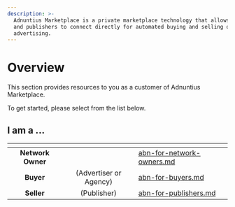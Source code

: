 ```yaml
---
description: >-
  Adnuntius Marketplace is a private marketplace technology that allows buyers
  and publishers to connect directly for automated buying and selling of
  advertising.
---
```


# Overview

This section provides resources to you as a customer of Adnuntius Marketplace.&#x20;

To get started, please select from the list below.

## I am a ...

<table data-view="cards"><thead><tr><th align="center"></th><th align="center"></th><th data-hidden data-card-target data-type="content-ref"></th></tr></thead><tbody><tr><td align="center"><strong>Network Owner</strong></td><td align="center"></td><td><a href="getting-started/abn-for-network-owners.md">abn-for-network-owners.md</a></td></tr><tr><td align="center"><strong>Buyer</strong></td><td align="center">(Advertiser or Agency)</td><td><a href="getting-started/abn-for-buyers.md">abn-for-buyers.md</a></td></tr><tr><td align="center"><strong>Seller</strong></td><td align="center">(Publisher)</td><td><a href="getting-started/abn-for-publishers.md">abn-for-publishers.md</a></td></tr></tbody></table>
